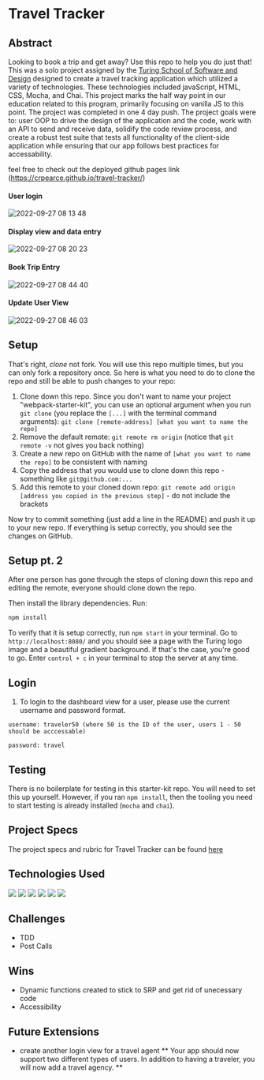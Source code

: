 # Travel Tracker

## Abstract
 Looking to book a trip and get away? Use this repo to help you do just that! This was a solo project assigned by the [Turing School of Software and Design](https://turing.edu/) designed to create a travel tracking application which utilized a variety of technologies. These technologies included javaScript, HTML, CSS, Mocha, and Chai. This project marks the half way point in our education related to this program, primarily focusing on vanilla JS to this point. The project was completed in one 4 day push. The project goals were to: user OOP to drive the design of the application and the code, work with an API to send and receive data, solidify the code review process, and create a robust test suite that tests all functionality of the client-side application while ensuring that our app follows best practices for accessability. 
 
feel free to check out the deployed github pages link (https://crpearce.github.io/travel-tracker/)

#### User login
![2022-09-27 08 13 48](https://user-images.githubusercontent.com/101376200/192550869-79001ca4-6301-4519-8d74-59df8a661153.gif)

#### Display view and data entry
![2022-09-27 08 20 23](https://user-images.githubusercontent.com/101376200/192552296-976265fe-12a6-4ea1-82cc-199fdadf61a3.gif)

#### Book Trip Entry
![2022-09-27 08 44 40](https://user-images.githubusercontent.com/101376200/192558518-1a05f188-b61d-41a7-b4d3-de99b8f089e3.gif)

#### Update User View
![2022-09-27 08 46 03](https://user-images.githubusercontent.com/101376200/192558888-dadaf279-25da-4b2b-a9ee-2c1d6939745a.gif)


## Setup
That's right, _clone_ not fork. You will use this repo multiple times, but you can only fork a repository once. So here is what you need to do to clone the repo and still be able to push changes to your repo:

1. Clone down this repo. Since you don't want to name your project "webpack-starter-kit", you can use an optional argument when you run `git clone` (you replace the `[...]` with the terminal command arguments): `git clone [remote-address] [what you want to name the repo]`
1. Remove the default remote: `git remote rm origin` (notice that `git remote -v` not gives you back nothing)
1. Create a new repo on GitHub with the name of `[what you want to name the repo]` to be consistent with naming
1. Copy the address that you would use to clone down this repo - something like `git@github.com:...`
1. Add this remote to your cloned down repo: `git remote add origin [address you copied in the previous step]` - do not include the brackets

Now try to commit something (just add a line in the README) and push it up to your new repo. If everything is setup correctly, you should see the changes on GitHub.

## Setup pt. 2
After one person has gone through the steps of cloning down this repo and editing the remote, everyone should clone down the repo.

Then install the library dependencies. Run:

```bash
npm install
```
To verify that it is setup correctly, run `npm start` in your terminal. Go to `http://localhost:8080/` and you should see a page with the Turing logo image and a beautiful gradient background. If that's the case, you're good to go. Enter `control + c` in your terminal to stop the server at any time.

## Login
1. To login to the dashboard view for a user, please use the current username and password format.

`username: traveler50 (where 50 is the ID of the user, users 1 - 50 should be acccessable)`

`password: travel`

## Testing
There is no boilerplate for testing in this starter-kit repo. You will need to set this up yourself. However, if you ran `npm install`, then the tooling you need to start testing is already installed (`mocha` and `chai`).

## Project Specs
The project specs and rubric for Travel Tracker can be found [here](https://frontend.turing.edu/projects/travel-tracker.html)

## Technologies Used
 <p>
   <img src="https://img.shields.io/badge/JavaScript-F7DF1E?style=for-the-badge&logo=javascript&logoColor=black"/>
   <img src="https://img.shields.io/badge/HTML5-E34F26?style=for-the-badge&logo=html5&logoColor=white"/>
   <img src="https://img.shields.io/badge/CSS3-1572B6?style=for-the-badge&logo=css3&logoColor=white"/>
   <img src="https://img.shields.io/badge/Mocha-8D6748?style=for-the-badge&logo=Mocha&logoColor=white"/>
   <img src="https://img.shields.io/badge/Chai-A30701?style=for-the-badge&logo=chai&logoColor=white"/>
   <img src="https://img.shields.io/badge/npm-CB3837?style=for-the-badge&logo=npm&logoColor=white"/>
 </p>

 ## Challenges
- TDD
- Post Calls

## Wins
- Dynamic functions created to stick to SRP and get rid of unecessary code
- Accessibility

## Future Extensions
- create another login view for a travel agent ** Your app should now support two different types of users. In addition to having a traveler, you will now add a travel agency. **

